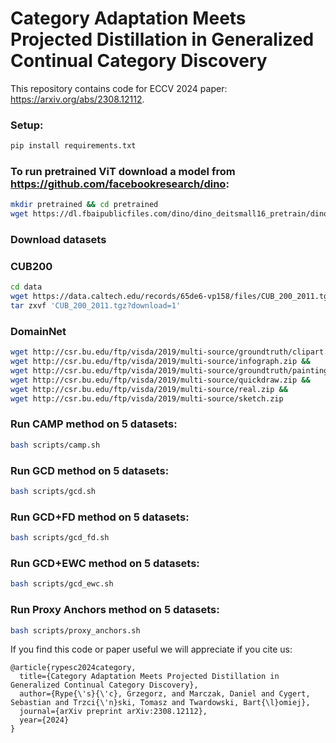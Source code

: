 # Category Adaptation Meets Projected Distillation in Generalized Continual Category Discovery
This repository contains code for ECCV 2024 paper: https://arxiv.org/abs/2308.12112.

### Setup:
```bash
pip install requirements.txt
```

### To run pretrained ViT download a model from https://github.com/facebookresearch/dino: 
```bash
mkdir pretrained && cd pretrained
wget https://dl.fbaipublicfiles.com/dino/dino_deitsmall16_pretrain/dino_deitsmall16_pretrain.pth
```

### Download datasets
### CUB200
```bash
cd data
wget https://data.caltech.edu/records/65de6-vp158/files/CUB_200_2011.tgz?download=1
tar zxvf 'CUB_200_2011.tgz?download=1'
```
### DomainNet
```bash
wget http://csr.bu.edu/ftp/visda/2019/multi-source/groundtruth/clipart.zip &&
wget http://csr.bu.edu/ftp/visda/2019/multi-source/infograph.zip &&
wget http://csr.bu.edu/ftp/visda/2019/multi-source/groundtruth/painting.zip &&
wget http://csr.bu.edu/ftp/visda/2019/multi-source/quickdraw.zip &&
wget http://csr.bu.edu/ftp/visda/2019/multi-source/real.zip &&
wget http://csr.bu.edu/ftp/visda/2019/multi-source/sketch.zip
```

### Run CAMP method on 5 datasets:
```bash
bash scripts/camp.sh
```

### Run GCD method on 5 datasets:
```bash
bash scripts/gcd.sh
```

### Run GCD+FD method on 5 datasets:
```bash
bash scripts/gcd_fd.sh
```

### Run GCD+EWC method on 5 datasets:
```bash
bash scripts/gcd_ewc.sh
```

### Run Proxy Anchors method on 5 datasets:
```bash
bash scripts/proxy_anchors.sh
```

If you find this code or paper useful we will appreciate if you cite us:
```commandline
@article{rypesc2024category,
  title={Category Adaptation Meets Projected Distillation in Generalized Continual Category Discovery},
  author={Rype{\'s}{\'c}, Grzegorz, and Marczak, Daniel and Cygert, Sebastian and Trzci{\'n}ski, Tomasz and Twardowski, Bart{\l}omiej},
  journal={arXiv preprint arXiv:2308.12112},
  year={2024}
}
```